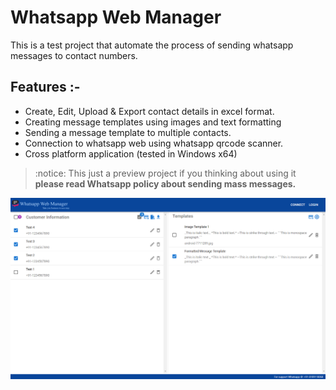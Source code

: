 # Whatsapp Web Manager

This is a test project that automate the process of sending whatsapp messages to contact numbers.

## Features :-
-   Create, Edit, Upload & Export contact details in excel format.
-   Creating message templates using images and text formatting
-   Sending a message template to multiple contacts.
-   Connection to whatsapp web using whatsapp qrcode scanner.
-   Cross platform application (tested in Windows x64)

>   :notice: This just a preview project if you thinking about using it **please read Whatsapp policy about sending mass messages.**

![screenshot](./doc/images/screenshot.png)